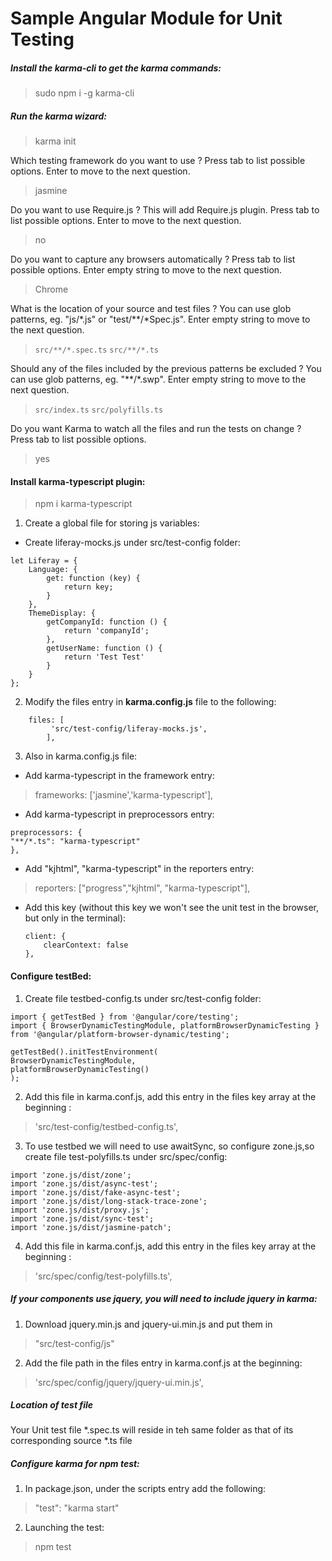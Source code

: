 # Sample Angular Module for Unit Testing


##### Install the karma-cli to get the karma commands:
> sudo npm i -g karma-cli

##### Run the karma wizard:

> karma init

Which testing framework do you want to use ?
Press tab to list possible options. Enter to move to the next question.
> jasmine

Do you want to use Require.js ?
This will add Require.js plugin.
Press tab to list possible options. Enter to move to the next question.
> no

Do you want to capture any browsers automatically ?
Press tab to list possible options. Enter empty string to move to the next question.
> Chrome

What is the location of your source and test files ?
You can use glob patterns, eg. "js/*.js" or "test/**/*Spec.js".
Enter empty string to move to the next question.
> `src/**/*.spec.ts`
> `src/**/*.ts`

Should any of the files included by the previous patterns be excluded ?
You can use glob patterns, eg. "**/*.swp".
Enter empty string to move to the next question.
> `src/index.ts`
> `src/polyfills.ts`

Do you want Karma to watch all the files and run the tests on change ?
Press tab to list possible options.
> yes

#### Install karma-typescript plugin:

> npm i karma-typescript
>

1. Create a global file for storing js variables:

- Create liferay-mocks.js under src/test-config folder:

```
let Liferay = {
    Language: {
        get: function (key) {
            return key;
        }
    },
    ThemeDisplay: {
        getCompanyId: function () {
            return 'companyId';
        },
        getUserName: function () {
            return 'Test Test'
        }
    }
};
```

2. Modify the files entry in **karma.config.js** file to the following:
```
	files: [
		 'src/test-config/liferay-mocks.js',
		],
```
 
 
3. Also in karma.config.js file:

- Add karma-typescript in the framework entry:
> frameworks: ['jasmine','karma-typescript'],

- Add karma-typescript in preprocessors entry:
```
preprocessors: {
"**/*.ts": "karma-typescript"
},
```

- Add "kjhtml", "karma-typescript" in the reporters entry:
> reporters: ["progress","kjhtml", "karma-typescript"],
 
- Add this key (without this key we won't see the unit test in the browser, but only in the terminal):
	```
	client: {
		clearContext: false
	},
 
#### Configure testBed:
1. Create file testbed-config.ts under src/test-config folder:
```
import { getTestBed } from '@angular/core/testing';
import { BrowserDynamicTestingModule, platformBrowserDynamicTesting } from '@angular/platform-browser-dynamic/testing';

getTestBed().initTestEnvironment(
BrowserDynamicTestingModule,
platformBrowserDynamicTesting()
);
```

2. Add this file in karma.conf.js, add this entry in the files key array at the beginning :
>'src/test-config/testbed-config.ts',

3. To use testbed we will need to use awaitSync, so configure zone.js,so create file test-polyfills.ts under src/spec/config:
```
import 'zone.js/dist/zone';
import 'zone.js/dist/async-test';
import 'zone.js/dist/fake-async-test';
import 'zone.js/dist/long-stack-trace-zone';
import 'zone.js/dist/proxy.js';
import 'zone.js/dist/sync-test';
import 'zone.js/dist/jasmine-patch';
```

4. Add this file in karma.conf.js, add this entry in the files key array at the beginning :
> 'src/spec/config/test-polyfills.ts',

##### If your components use jquery, you will need to include jquery in karma:
1. Download jquery.min.js and jquery-ui.min.js and put them in 
> "src/test-config/js"

2. Add the file path in the files entry in karma.conf.js at the beginning:
>'src/spec/config/jquery/jquery-ui.min.js',

##### Location of test file
Your Unit test file *.spec.ts will reside in teh same folder as that of its corresponding source *.ts file 

##### Configure karma for npm test:
1. In package.json, under the scripts entry add the following:
> "test": "karma start"

2. Launching the test:
> npm test

